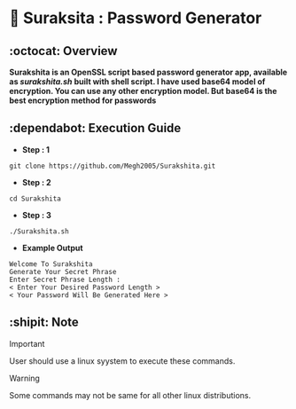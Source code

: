 # :closed_lock_with_key: Suraksita : Password Generator
## :octocat: Overview
**Surakshita is an OpenSSL script based password generator app, available as _surakshita.sh_ built with shell script. I  have used base64 model of encryption. You can use any other encryption model. But base64 is the best encryption method for passwords**

## :dependabot: Execution Guide
- **Step : 1**
```shell
git clone https://github.com/Megh2005/Surakshita.git
```
- **Step : 2**
```shell
cd Surakshita
```
- **Step : 3**
```shell
./Surakshita.sh
```
- **Example Output**
```shell
Welcome To Surakshita
Generate Your Secret Phrase
Enter Secret Phrase Length :
< Enter Your Desired Password Length >
< Your Password Will Be Generated Here >
```
## :shipit: Note

> [!IMPORTANT]
> User should use a linux syystem to execute these commands.

> [!WARNING]
> Some commands may not be same for all other linux distributions.
